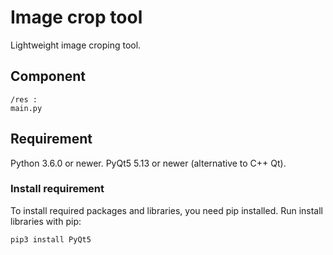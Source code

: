 # Image crop tool

Lightweight image croping tool.

## Component

    /res :
    main.py

## Requirement

Python 3.6.0 or newer.
PyQt5 5.13 or newer (alternative to C++ Qt).

### Install requirement

To install required packages and libraries, you need pip installed.
Run install libraries with pip:

    pip3 install PyQt5

